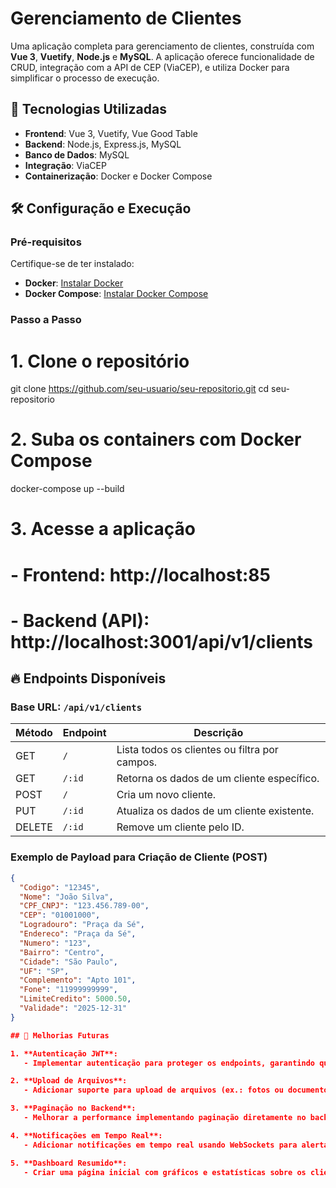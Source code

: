 # Gerenciamento de Clientes

Uma aplicação completa para gerenciamento de clientes, construída com **Vue 3**, **Vuetify**, **Node.js** e **MySQL**. A aplicação oferece funcionalidade de CRUD, integração com a API de CEP (ViaCEP), e utiliza Docker para simplificar o processo de execução.

## 🚀 Tecnologias Utilizadas

- **Frontend**: Vue 3, Vuetify, Vue Good Table
- **Backend**: Node.js, Express.js, MySQL
- **Banco de Dados**: MySQL
- **Integração**: ViaCEP 
- **Containerização**: Docker e Docker Compose

## 🛠️ Configuração e Execução

### Pré-requisitos

Certifique-se de ter instalado:

- **Docker**: [Instalar Docker](https://docs.docker.com/get-docker/)
- **Docker Compose**: [Instalar Docker Compose](https://docs.docker.com/compose/install/)

### Passo a Passo

# 1. Clone o repositório
git clone https://github.com/seu-usuario/seu-repositorio.git
cd seu-repositorio

# 2. Suba os containers com Docker Compose
docker-compose up --build

# 3. Acesse a aplicação
# - Frontend: http://localhost:85
# - Backend (API): http://localhost:3001/api/v1/clients

## 🔥 Endpoints Disponíveis

### **Base URL**: `/api/v1/clients`

| Método | Endpoint       | Descrição                                      |
|--------|----------------|-----------------------------------------------|
| GET    | `/`            | Lista todos os clientes ou filtra por campos. |
| GET    | `/:id`         | Retorna os dados de um cliente específico.    |
| POST   | `/`            | Cria um novo cliente.                         |
| PUT    | `/:id`         | Atualiza os dados de um cliente existente.    |
| DELETE | `/:id`         | Remove um cliente pelo ID.                    |

### **Exemplo de Payload para Criação de Cliente (POST)**

```json
{
  "Codigo": "12345",
  "Nome": "João Silva",
  "CPF_CNPJ": "123.456.789-00",
  "CEP": "01001000",
  "Logradouro": "Praça da Sé",
  "Endereco": "Praça da Sé",
  "Numero": "123",
  "Bairro": "Centro",
  "Cidade": "São Paulo",
  "UF": "SP",
  "Complemento": "Apto 101",
  "Fone": "11999999999",
  "LimiteCredito": 5000.50,
  "Validade": "2025-12-31"
}

## 🌟 Melhorias Futuras

1. **Autenticação JWT**:
   - Implementar autenticação para proteger os endpoints, garantindo que apenas usuários autorizados possam acessar a aplicação.

2. **Upload de Arquivos**:
   - Adicionar suporte para upload de arquivos (ex.: fotos ou documentos relacionados aos clientes), armazenando-os no servidor ou em um serviço de armazenamento em nuvem.

3. **Paginação no Backend**:
   - Melhorar a performance implementando paginação diretamente no backend, em vez de apenas no frontend.

4. **Notificações em Tempo Real**:
   - Adicionar notificações em tempo real usando WebSockets para alertar os usuários sobre mudanças na base de dados.

5. **Dashboard Resumido**:
   - Criar uma página inicial com gráficos e estatísticas sobre os clientes, como quantidade de registros e créditos totais.

